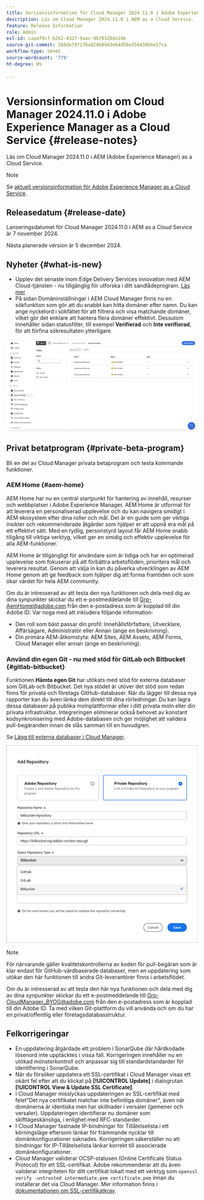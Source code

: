 ```yaml
---
title: Versionsinformation för Cloud Manager 2024.11.0 i Adobe Experience Manager as a Cloud Service
description: Läs om Cloud Manager 2024.11.0 i AEM as a Cloud Service.
feature: Release Information
role: Admin
exl-id: caaaf9cf-b2b2-4337-9aac-9670320da1de
source-git-commit: 169de7971fba829b0d43e64d50a356439b6e57ca
workflow-type: tm+mt
source-wordcount: '779'
ht-degree: 0%

---
```


# Versionsinformation om Cloud Manager 2024.11.0 i Adobe Experience Manager as a Cloud Service {#release-notes}

Läs om Cloud Manager 2024.11.0 i AEM (Adobe Experience Manager) as a Cloud Service.

>[!NOTE]
>
>Se [aktuell versionsinformation för Adobe Experience Manager as a Cloud Service](/help/release-notes/release-notes-cloud/release-notes-current.md).

## Releasedatum {#release-date}

Lanseringsdatumet för Cloud Manager 2024.11.0 i AEM as a Cloud Service är 7 november 2024.

Nästa planerade version är 5 december 2024.

## Nyheter {#what-is-new}

* Upplev det senaste inom Edge Delivery Services innovation med AEM Cloud-tjänsten - nu tillgänglig för utforska i ditt sandlådeprogram. [Läs mer](/help/implementing/cloud-manager/getting-access-to-aem-in-cloud/introduction-sandbox-programs.md#auto-creation) <!-- (CMGR-62319) -->
* På sidan Domäninställningar i AEM Cloud Manager finns nu en sökfunktion som gör att du snabbt kan hitta domäner efter namn. Du kan ange nyckelord i sökfältet för att filtrera och visa matchande domäner, vilket gör det enklare att hantera flera domäner effektivt. Dessutom innehåller sidan statusfilter, till exempel **Verifierad** och **Inte verifierad**, för att förfina sökresultaten ytterligare. <!-- (CMGR-62615) -->

![Sökfält i domäninställningar](/help/implementing/cloud-manager/assets/domain-settings-search.png)

## Privat betatprogram {#private-beta-program}

Bli en del av Cloud Manager privata betaprogram och testa kommande funktioner.

### AEM Home {#aem-home}

AEM Home har nu en central startpunkt för hantering av innehåll, resurser och webbplatser i Adobe Experience Manager. AEM Home är utformat för att leverera en personaliserad upplevelse och du kan navigera smidigt i AEM ekosystem efter dina roller och mål. Det är en guide som ger viktiga insikter och rekommenderade åtgärder som hjälper er att uppnå era mål på ett effektivt sätt. Med en tydlig, personstyrd layout får AEM Home snabb tillgång till viktiga verktyg, vilket ger en smidig och effektiv upplevelse för alla AEM-funktioner.

AEM Home är tillgängligt för användare som är tidiga och har en optimerad upplevelse som fokuserar på att förbättra arbetsflöden, prioritera mål och leverera resultat. Genom att välja in kan du påverka utvecklingen av AEM Home genom att ge feedback som hjälper dig att forma framtiden och som ökar värdet för hela AEM community.

Om du är intresserad av att testa den nya funktionen och dela med dig av dina synpunkter skickar du ett e-postmeddelande till [Grp-AemHome@adobe.com](mailto:Grp-AemHome@adobe.com) från den e-postadress som är kopplad till din Adobe ID. Var noga med att inkludera följande information:

* Den roll som bäst passar din profil: Innehållsförfattare, Utvecklare, Affärsägare, Administratör eller Annan (ange en beskrivning).
* Din primära AEM-åtkomstyta: AEM Sites, AEM Assets, AEM Forms, Cloud Manager eller annan (ange en beskrivning).

### Använd din egen Git - nu med stöd för GitLab och Bitbucket {#gitlab-bitbucket}

<!-- BOTH CS & AMS -->

Funktionen **Hämta egen Git** har utökats med stöd för externa databaser som GitLab och Bitbucket. Det nya stödet är utöver det stöd som redan finns för privata och företags GitHub-databaser. När du lägger till dessa nya rapporter kan du även länka dem direkt till dina rörledningar. Du kan lagra dessa databaser på publika molnplattformar eller i ditt privata moln eller din privata infrastruktur. Integreringen eliminerar också behovet av konstant kodsynkronisering med Adobe-databasen och ger möjlighet att validera pull-begäranden innan de slås samman till en huvudgren.

Se [Lägg till externa databaser i Cloud Manager](/help/implementing/cloud-manager/managing-code/external-repositories.md).

![Dialogrutan Lägg till databas](/help/implementing/cloud-manager/release-notes/assets/repositories-add-release-notes.png)

>[!NOTE]
>
>För närvarande gäller kvalitetskontrollerna av koden för pull-begäran som är klar endast för GitHub-värdbaserade databaser, men en uppdatering som utökar den här funktionen till andra Git-leverantörer finns i arbetsflödet.

Om du är intresserad av att testa den här nya funktionen och dela med dig av dina synpunkter skickar du ett e-postmeddelande till [Grp-CloudManager_BYOG@adobe.com](mailto:Grp-CloudManager_BYOG@adobe.com) från den e-postadress som är kopplad till din Adobe ID. Ta med vilken Git-plattform du vill använda och om du har en privat/offentlig eller företagsdatabasstruktur.


## Felkorrigeringar

* En uppdatering åtgärdade ett problem i SonarQube där hårdkodade lösenord inte upptäcktes i vissa fall. Korrigeringen innehåller nu en utökad mönsterkontroll och anpassar sig till standardstandarder för identifiering i SonarQube. <!-- CMGR-62682 -->
* När du försöker uppdatera ett SSL-certifikat i Cloud Manager visas ett okänt fel efter att du klickat på **[!UICONTROL Update]** i dialogrutan **[!UICONTROL View & Update SSL Certificate]**. <!-- CMGR-62848 -->
* I Cloud Manager misslyckas uppdateringen av SSL-certifikat med felet&quot;Det nya certifikatet matchar inte befintliga domäner&quot;, även när domänerna är identiska men har skillnader i versaler (gemener och versaler). Uppdateringen identifierar nu domäner som skiftlägeskänsliga, i enlighet med RFC-standarder. <!-- CMGR-62844 -->
* I Cloud Manager fastnade IP-bindningar för Tillåtelselista i ett körningsläge eftersom länkar för främmande nycklar till domänkonfigurationer saknades. Korrigeringen säkerställer nu att bindningar för IP-Tillåtelselista länkar korrekt till associerade domänkonfigurationer. <!-- CMGR-62838 -->
* Cloud Manager validerar OCSP-statusen (Online Certificate Status Protocol) för ett SSL-certifikat. Adobe rekommenderar att du även validerar integriteten för ditt certifikat lokalt med ett verktyg som `openssl verify -untrusted intermediate.pem certificate.pem` innan du installerar det via Cloud Manager. Mer information finns i [dokumentationen om SSL-certifikatkrav](https://experienceleague.adobe.com/en/docs/experience-manager-cloud-service/content/implementing/using-cloud-manager/manage-ssl-certificates/introduction-to-ssl-certificates#requirements). <!-- CMGR-62341  -->



<!-- ## Known issues {#known-issues} -->

